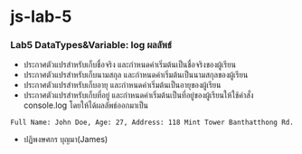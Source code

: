 # js-lab-5
### Lab5 DataTypes&Variable: log ผลลัพธ์
- ประกาศตัวแปรสำหรับเก็บชื่อจริง และกำหนดค่าเริ่มต้นเป็นชื่อจริงของผู้เรียน
- ประกาศตัวแปรสำหรับเก็บนามสกุล และกำหนดค่าเริ่มต้นเป็นนามสกุลของผู้เรียน
- ประกาศตัวแปรสำหรับเก็บอายุ และกำหนดค่าเริ่มต้นเป็นอายุของผู้เรียน
- ประกาศตัวแปรสำหรับเก็บที่อยู่ และกำหนดค่าเริ่มต้นเป็นที่อยู่ของผู้เรียนให้ใช้คำสั่ง console.log โดยให้ได้ผลลัพธ์ออกมาเป็น

```Shell
Full Name: John Doe, Age: 27, Address: 118 Mint Tower Banthatthong Rd.
```
- ปฏิพงษศกร บุญมา(James)
